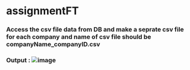 # assignmentFT
### Access the csv file data from DB and make a seprate csv file for each company and name of csv file should be companyName_companyID.csv
### Output : ![image](https://user-images.githubusercontent.com/98572450/203699001-8c204431-3565-421d-9b52-7803abfe4f8f.png)

